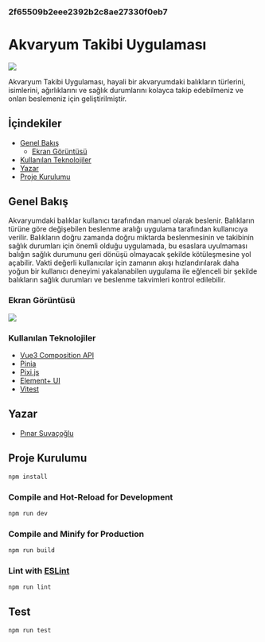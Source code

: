 ### 2f65509b2eee2392b2c8ae27330f0eb7
# Akvaryum Takibi Uygulaması
  ![](https://i.ibb.co/HzH5p2S/HOME-AQUARIUM.png)
  
  Akvaryum Takibi Uygulaması, hayali bir akvaryumdaki balıkların türlerini, isimlerini, ağırlıklarını ve sağlık durumlarını kolayca takip edebilmeniz ve onları beslemeniz için geliştirilmiştir.

## İçindekiler
- [Genel Bakış](#genel-bakış)
    - [Ekran Görüntüsü](#ekran-görüntüsü)
- [Kullanılan Teknolojiler](#kullanılan-teknolojiler)
- [Yazar](#yazar)
- [Proje Kurulumu](#proje-kurulumu)

## Genel Bakış

Akvaryumdaki balıklar kullanıcı tarafından manuel olarak beslenir. Balıkların türüne göre değişebilen beslenme aralığı uygulama tarafından kullanıcıya verilir. Balıkların doğru zamanda doğru miktarda beslenmesinin ve takibinin sağlık durumları için önemli olduğu uygulamada, bu esaslara uyulmaması balığın sağlık durumunu geri dönüşü olmayacak şekilde kötüleşmesine yol açabilir. Vakti değerli kullanıcılar için zamanın akışı hızlandırılarak daha yoğun bir kullanıcı deneyimi yakalanabilen uygulama ile eğlenceli bir şekilde balıkların sağlık durumları ve beslenme takvimleri kontrol edilebilir.

### Ekran Görüntüsü
  ![](https://i.ibb.co/gD6WRN0/awuarium-screenshot.png)

### Kullanılan Teknolojiler

- [Vue3 Composition API](https://vuejs.org/)
- [Pinia](https://pinia.vuejs.org/)
- [Pixi.js](https://pixijs.com/)
- [Element+ UI](https://element-plus.org/en-US/)
- [Vitest](https://vitest.dev/)

## Yazar

- [Pınar Suvaçoğlu](https://www.linkedin.com/in/pinarsuvacoglu/)

## Proje Kurulumu

```sh
npm install
```

### Compile and Hot-Reload for Development

```sh
npm run dev
```

### Compile and Minify for Production

```sh
npm run build
```

### Lint with [ESLint](https://eslint.org/)

```sh
npm run lint
```

## Test

```sh
npm run test
```
